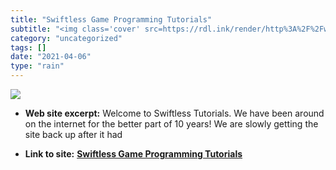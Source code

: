 ```yaml
---
title: "Swiftless Game Programming Tutorials"
subtitle: "<img class='cover' src=https://rdl.ink/render/http%3A%2F%2Fwww.swiftless.com>"
category: "uncategorized"
tags: []
date: "2021-04-06"
type: "rain"
---
```

<img class="cover" src=https://rdl.ink/render/http%3A%2F%2Fwww.swiftless.com>



* **Web site excerpt:** Welcome to Swiftless Tutorials. We have been around on the internet for the better part of 10 years! We are slowly getting the site back up after it had

* **Link to site:** **[Swiftless Game Programming Tutorials](http://www.swiftless.com)**